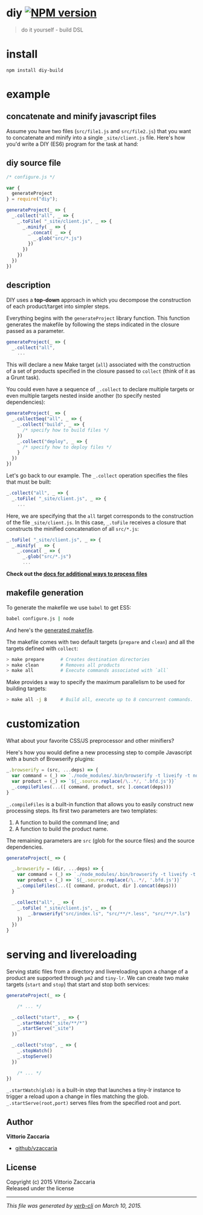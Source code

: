 # diy [![NPM version](https://badge.fury.io/js/diy.svg)](http://badge.fury.io/js/diy)

> do it yourself - build DSL

# install

```shell
npm install diy-build
```

# example
## concatenate and minify javascript files

Assume you have two files (`src/file1.js` and `src/file2.js`) that you want to
concatenate and minify into a single `_site/client.js` file.  Here's how you'd write a DIY (ES6) program for the task at hand:

## diy source file

```js
/* configure.js */

var {
  generateProject
} = require("diy");

generateProject(_ => {
  _.collect("all", _ => {
    _.toFile( "_site/client.js", _ => {
      _.minify( _ => {
        _.concat( _ => {
          _.glob("src/*.js")
        })
      })
    })
  })
})
```

## description

DIY uses a **top-down** approach in which you decompose the construction of each product/target into simpler steps.

Everything begins with the `generateProject` library function. This function
generates the makefile by following the steps indicated in the closure passed as a parameter.

```js
generateProject(_ => {
  _.collect("all",
    ...
```

This will declare a new Make target (`all`) associated with the construction of
a set of products specified in the closure passed to `collect` (think of it as a Grunt task).

You could even have a sequence of `_.collect` to declare multiple targets or even multiple targets nested inside another (to specify nested dependencies):


```js
generateProject(_ => {
  _.collectSeq("all", _ => {
    _.collect("build", _ => {
      /* specify how to build files */
    })
    _.collect("deploy", _ => {
      /* specify how to deploy files */
    }
  })
})
```

Let's go back to our example. The `_.collect` operation specifies the files that must be built:

```js
_.collect("all", _ => {
  _.toFile( "_site/client.js", _ => {
    ...
```

Here, we are specifying that the `all` target corresponds to the construction of the file `_site/client.js`. In this case,
`_.toFile` receives a closure that constructs the minified concatenation of all `src/*.js`:

```js
_.toFile( "_site/client.js", _ => {
  _.minify( _ => {
    _.concat( _ => {
      _.glob("src/*.js")
      ...
```

**Check out the [docs for additional ways to process files](docs/index.html)**

## makefile generation


To generate the makefile we use `babel` to get ES5:

```bash
babel configure.js | node
```

And here's the [generated makefile](demo/makefile).

The makefile comes with two default targets (`prepare` and `clean`) and all the targets defined with `collect`:

```bash
> make prepare      # Creates destination directories
> make clean        # Removes all products
> make all          # Execute commands associated with `all`
```

Make provides a way to specify the maximum parallelism to be used for building targets:

```bash
> make all -j 8     # Build all, execute up to 8 concurrent commands.
```



# customization

What about your favorite CSS/JS preprocessor and other minifiers?

Here's how you would define a new processing step to compile Javascript with a
bunch of Browserify plugins:

```js
_.browserify = (src, ...deps) => {
  var command = (_) => `./node_modules/.bin/browserify -t liveify -t node-lessify  ${_.source} -o ${_.product}`
  var product = (_) => `${_.source.replace(/\..*/, '.bfd.js')}`
  _.compileFiles(...([ command, product, src ].concat(deps)))
}
```

`_.compileFiles` is a built-in function that allows you to easily construct new processing steps. Its first
two parameters are two templates:

1. A function to build the command line; and
2. A function to build the product name.

The remaining parameters are `src` (glob for the source files) and the source dependencies.

```js
generateProject(_ => {

  _.browserify = (dir, ...deps) => {
    var command = (_) => `./node_modules/.bin/browserify -t liveify -t node-lessify  ${_.source} -o ${_.product}`
    var product = (_) => `${_.source.replace(/\..*/, '.bfd.js')}`
    _.compileFiles(...([ command, product, dir ].concat(deps)))
  }

  _.collect("all", _ => {
    _.toFile( "_site/client.js", _ => {
        _.browserify("src/index.ls", "src/**/*.less", "src/**/*.ls")
    })
  })
}
```

# serving and livereloading

Serving static files from a directory and livereloading upon a change of a product are supported through `pm2` and `tiny-lr`. We can
create two make targets (`start` and `stop`) that start and stop both services:

```js
generateProject(_ => {

    /* ... */

  _.collect("start", _ => {
    _.startWatch("_site/**/*")
    _.startServe("_site")
  })

  _.collect("stop", _ => {
    _.stopWatch()
    _.stopServe()
  })

    /* ... */
})
```

`_.startWatch(glob)` is a built-in step that launches a tiny-lr instance to trigger a reload upon a change in files matching the glob.
`_.startServe(root,port)` serves files from the specified root and port.



## Author

**Vittorio Zaccaria**

+ [github/vzaccaria](https://github.com/vzaccaria)

## License
Copyright (c) 2015 Vittorio Zaccaria  
Released under the  license

***

_This file was generated by [verb-cli](https://github.com/assemble/verb-cli) on March 10, 2015._

